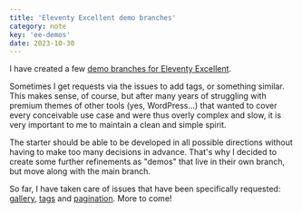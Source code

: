 ```yaml
---
title: 'Eleventy Excellent demo branches'
category: note
key: 'ee-demos'
date: 2023-10-30
---
```


I have created a few [demo branches for Eleventy Excellent](https://eleventy-excellent.netlify.app/blog/demo-pages/).

Sometimes I get requests via the issues to add tags, or something similar. This makes sense, of course, but after many years of struggling with premium themes of other tools (yes, WordPress...) that wanted to cover every conceivable use case and were thus overly complex and slow, it is very important to me to maintain a clean and simple spirit.

The starter should be able to be developed in all possible directions without having to make too many decisions in advance. That's why I decided to create some further refinements as "demos" that live in their own branch, but move along with the main branch.

So far, I have taken care of issues that have been specifically requested: [gallery](https://eleventy-excellent-gallery.netlify.app/gallery/), [tags](https://eleventy-excellent-tags.netlify.app/tags/) and [pagination](https://eleventy-excellent-pagination.netlify.app/blog/page-1/). More to come!
